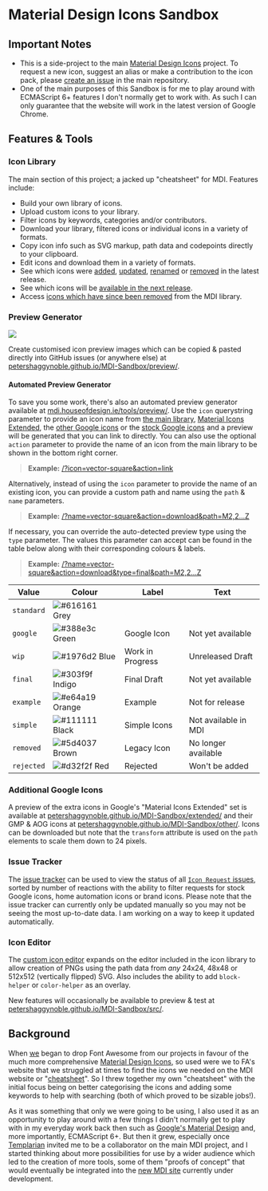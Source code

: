 # Material Design Icons Sandbox
## Important Notes
- This is a side-project to the main [Material Design Icons](https://materialdesignicons.com/) project. To request a new icon, suggest an alias or make a contribution to the icon pack, please [create an issue](https://github.com/Templarian/MaterialDesign/issues) in the main repository.
- One of the main purposes of this Sandbox is for me to play around with ECMAScript 6+ features I don't normally get to work with. As such I can only guarantee that the website will work in the latest version of Google Chrome.

## Features & Tools

### Icon Library

The main section of this project; a jacked up "cheatsheet" for MDI. Features include:
- Build your own library of icons.
- Upload custom icons to your library.
- Filter icons by keywords, categories and/or contributors.
- Download your library, filtered icons or individual icons in a variety of formats.
- Copy icon info such as SVG markup, path data and codepoints directly to your clipboard.
- Edit icons and download them in a variety of formats.
- See which icons were [added](https://petershaggynoble.github.io/MDI-Sandbox/?section=new), [updated](https://petershaggynoble.github.io/MDI-Sandbox/?section=updated), [renamed](https://petershaggynoble.github.io/MDI-Sandbox/?section=renamed) or [removed](https://petershaggynoble.github.io/MDI-Sandbox/?section=removed) in the latest release.
- See which icons will be [available in the next release](https://petershaggynoble.github.io/MDI-Sandbox/?section=soon).
- Access [icons which have since been removed](https://petershaggynoble.github.io/MDI-Sandbox/?section=retired) from the MDI library.

### Preview Generator
![](https://petershaggynoble.github.io/MDI-Sandbox/img/readme/previews.png)

Create customised icon preview images which can be copied & pasted directly into GitHub issues (or anywhere else) at [petershaggynoble.github.io/MDI-Sandbox/preview/](https://petershaggynoble.github.io/MDI-Sandbox/preview/).

#### Automated Preview Generator
To save you some work, there's also an automated preview generator available at [mdi.houseofdesign.ie/tools/preview/](http://mdi.houseofdesign.ie/tools/preview/). Use the `icon` querystring parameter to provide an icon name from [the main library](https://petershaggynoble.github.io/MDI-Sandbox/), [Material Icons Extended](https://petershaggynoble.github.io/MDI-Sandbox/extended/), the [other Google icons](https://petershaggynoble.github.io/MDI-Sandbox/other/) or the [stock Google icons](https://petershaggynoble.github.io/MDI-Sandbox/stock/) and a preview will be generated that you can link to directly. You can also use the optional `action` parameter to provide the name of an icon from the main library to be shown in the bottom right corner.
> **Example:** [/?icon=vector-square&action=link](http://mdi.houseofdesign.ie/tools/preview/?icon=vector-square&action=link)

Alternatively, instead of using the `icon` parameter to provide the name of an existing icon, you can provide a custom path and name using the `path` & `name` parameters.
> **Example:** [/?name=vector-square&action=download&path=M2,2...Z](http://mdi.houseofdesign.ie/tools/preview/?name=vector-square&action=download&path=M2,2H8V4H16V2H22V8H20V16H22V22H16V20H8V22H2V16H4V8H2V2M16,8V6H8V8H6V16H8V18H16V16H18V8H16M4,4V6H6V4H4M18,4V6H20V4H18M4,18V20H6V18H4M18,18V20H20V18H18Z)

If necessary, you can override the auto-detected preview type using the `type` parameter. The values this parameter can accept can be found in the table below along with their corresponding colours & labels.
> **Example:** [/?name=vector-square&action=download&type=final&path=M2,2...Z](http://mdi.houseofdesign.ie/tools/preview/?name=vector-square&action=download&type=final&path=M2,2H8V4H16V2H22V8H20V16H22V22H16V20H8V22H2V16H4V8H2V2M16,8V6H8V8H6V16H8V18H16V16H18V8H16M4,4V6H6V4H4M18,4V6H20V4H18M4,18V20H6V18H4M18,18V20H20V18H18Z)

| Value       | Colour                                                           | Label            | Text                 |
| ----------- | ---------------------------------------------------------------- | ---------------- | -------------------- |
| `standard`  | ![#616161](https://placehold.it/19/616161/000000?text=+) Grey    |                  |                      |
| `google`    | ![#388e3c](https://placehold.it/19/388e3c/000000?text=+) Green   | Google Icon      | Not yet available    |
| `wip`       | ![#1976d2](https://placehold.it/19/1976d2/000000?text=+) Blue    | Work in Progress | Unreleased Draft     |
| `final`     | ![#303f9f](https://placehold.it/19/303f9f/000000?text=+) Indigo  | Final Draft      | Not yet available    |
| `example`   | ![#e64a19](https://placehold.it/19/e64a19/000000?text=+) Orange  | Example          | Not for release      |
| `simple`    | ![#111111](https://placehold.it/19/111111/000000?text=+) Black   | Simple Icons     | Not available in MDI |
| `removed`   | ![#5d4037](https://placehold.it/19/5d4037/000000?text=+) Brown   | Legacy Icon      | No longer available  |
| `rejected`  | ![#d32f2f](https://placehold.it/19/d32f2f/000000?text=+) Red     | Rejected         | Won't be added       |

### Additional Google Icons

A preview of the extra icons in Google's "Material Icons Extended" set is available at [petershaggynoble.github.io/MDI-Sandbox/extended/](https://petershaggynoble.github.io/MDI-Sandbox/extended/) and their GMP & AOG icons at [petershaggynoble.github.io/MDI-Sandbox/other/](https://petershaggynoble.github.io/MDI-Sandbox/other/). Icons can be downloaded but note that the `transform` attribute is used on the `path` elements to scale them down to 24 pixels.

### Issue Tracker
The [issue tracker](https://petershaggynoble.github.io/MDI-Sandbox/issues/) can be used to view the status of all [`Icon Request` issues](https://github.com/Templarian/MaterialDesign/issues?q=is%3Aissue+is%3Aopen+label%3A%22Icon+Request), sorted by number of reactions with the ability to filter requests for stock Google icons, home automation icons or brand icons. Please note that the issue tracker can currently only be updated manually so you may not be seeing the most up-to-date data. I am working on a way to keep it updated automatically.

### Icon Editor
The [custom icon editor](https://petershaggynoble.github.io/MDI-Sandbox/editor/) expands on the editor included in the icon library to allow creation of PNGs using the path data from _any_ 24x24, 48x48 or 512x512 (vertically flipped) SVG. Also includes the ability to add `block-helper` or `color-helper` as an overlay.

New features will occasionally be available to preview & test at [petershaggynoble.github.io/MDI-Sandbox/src/](https://petershaggynoble.github.io/MDI-Sandbox/src/).

## Background
When [we](https://houseofdesign.ie/) began to drop Font Awesome from our projects in favour of the much more comprehensive [Material Design Icons](https://materialdesignicons.com/), so used were we to FA's website that we struggled at times to find the icons we needed on the MDI website or "[cheatsheet](https://cdn.materialdesignicons.com/5.3.45/)". So I threw together my own "cheatsheet" with the initial focus being on better categorising the icons and adding some keywords to help with searching (both of which proved to be sizable jobs!).

As it was something that only we were going to be using, I also used it as an opportunity to play around with a few things I didn't normally get to play with in my everyday work back then such as [Google's Material Design](https://material.io/guidelines/) and, more importantly, ECMAScript 6+. But then it grew, especially once [Templarian](https://github.com/Templarian) invited me to be a collaborator on the main MDI project, and I started thinking about more possibilities for use by a wider audience which led to the creation of more tools, some of them "proofs of concept" that would eventually be integrated into the [new MDI site](http://dev.materialdesignicons.com/) currently under development.
